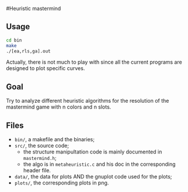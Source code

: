 #Heuristic mastermind

## Usage

```bash
cd bin
make
./[ea,rls,ga].out
```

Actually, there is not much to play with since all the current programs are designed to plot specific curves.

## Goal 

Try to analyze different heuristic algorithms for the resolution of the mastermind game with n colors and n slots.

## Files

- `bin/`, a makefile and the binaries;
- `src/`, the source code;
	+ the structure manipultation code is mainly documented in `mastermind.h`;
	+ the algo is in `metaheuristic.c` and his doc in the corresponding header file.
- `data/`, the data for plots AND the gnuplot code used for the plots;
- `plots/`, the corresponding plots in png.


